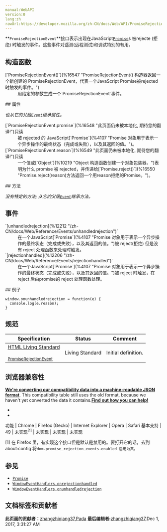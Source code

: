 ```yaml
---
manual:WebAPI
version:0
lang:zh
rawUrl:https://developer.mozilla.org/zh-CN/docs/Web/API/PromiseRejectionEvent
---
```






**`PromiseRejectionEvent`**接口表示出现在JavaScript[`Promise`](%4107 "Promise 对象用于表示一个异步操作的最终状态（完成或失败），以及其返回的值。")s 被rejecte (拒绝) 时触发的事件。这些事件对遥测(远程测试)和调试特别的有用。


## 构造函数<a name="构造函数"></a>
<dl><dt>[`PromiseRejectionEvent()`](%16547 "PromiseRejectionEvent() 构造器返回一个新创建的 PromiseRejectionEvent，代表一个JavaScript Promise被rejected时触发的事件。")</dt><dd>用给定的参数生成一个`PromiseRejectionEvent`事件。</dd></dl>
## 属性<a name="属性"></a>


<em>也从它的父级[`Event`](%2693 "此页面仍未被本地化, 期待您的翻译!")继承属性。</em>

<dl><dt>[`PromiseRejectionEvent.promise`](%16548 "此页面仍未被本地化, 期待您的翻译!")只读</dt><dd>被 rejected 的 JavaScript[`Promise`](%4107 "Promise 对象用于表示一个异步操作的最终状态（完成或失败），以及其返回的值。")。</dd><dt>[`PromiseRejectionEvent.reason`](%16549 "此页面仍未被本地化, 期待您的翻译!")只读</dt><dd>一个值或[`Object`](%10219 "Object 构造函数创建一个对象包装器。")表明为什么 promise 被 rejected，并传递给[`Promise.reject()`](%16550 "Promise.reject(reason)方法返回一个用reason拒绝的Promise。")。</dd></dl>
## 方法<a name="方法"></a>


<em>没有特定的方法; 从它的父级[`Event`](%2693 "此页面仍未被本地化, 期待您的翻译!")继承方法。</em>


## 事件<a name="事件"></a>
<dl><dt>`[unhandledrejection](%12212 "/zh-CN/docs/Web/Reference/Events/unhandledrejection")`</dt><dd>在一个JavaScript[`Promise`](%4107 "Promise 对象用于表示一个异步操作的最终状态（完成或失败），以及其返回的值。")被 reject(拒绝) 但是没有 reject 处理函数来处理时触发。</dd><dt>`[rejectionhandled](%12206 "/zh-CN/docs/Web/Reference/Events/rejectionhandled")`</dt><dd>在一个JavaScript[`Promise`](%4107 "Promise 对象用于表示一个异步操作的最终状态（完成或失败），以及其返回的值。")被 reject 时触发，在 reject 后由promise的 reject 处理函数处理。</dd></dl>
## 例子<a name="例子"></a>

```
window.onunhandledrejection = function(e) {
  console.log(e.reason);
}
```

## 规范<a name="规范"></a>
Specification | Status | Comment 
 ---  |  ---  |  ---  | 
[HTML Living Standard<br></br><small>PromiseRejectionEvent</small>](%16551 "") | Living Standard | Initial definition. 


## 浏览器兼容性<a name="浏览器兼容性"></a>


**[We&#39;re converting our compatibility data into a machine-readable JSON format](%3344 "")**. This compatibility table still uses the old format, because we haven&#39;t yet converted the data it contains.**[Find out how you can help!](%3392 "")**


* 
* 
功能 | Chrome | Firefox (Gecko) | Internet Explorer | Opera | Safari 
基本支持 | 49 | 未实现<sup>[1]</sup> | 未实现 | 未实现 | 未实现 





[1] 在 Firefox 里，有实现这个接口但是默认是禁用的。要打开它的话，去到about:config 将`dom.promise_rejection_events.enabled 启用为真。`


## 参见<a name="参见"></a>

* [`Promise`](%4107 "Promise 对象用于表示一个异步操作的最终状态（完成或失败），以及其返回的值。")
* [`WindowEventHandlers.onrejectionhandled`](%12205 "此页面仍未被本地化, 期待您的翻译!")
* [`WindowEventHandlers.onunhandledrejection`](%12211 "此页面仍未被本地化, 期待您的翻译!")



## 文档标签和贡献者
**此页面的贡献者：**[zhangzhiqiang37](%16552 ""),[Pada](%5628 "")
**最后编辑者:**[zhangzhiqiang37](%16552 ""),<time>Dec 1, 2017, 3:31:27 AM</time>


